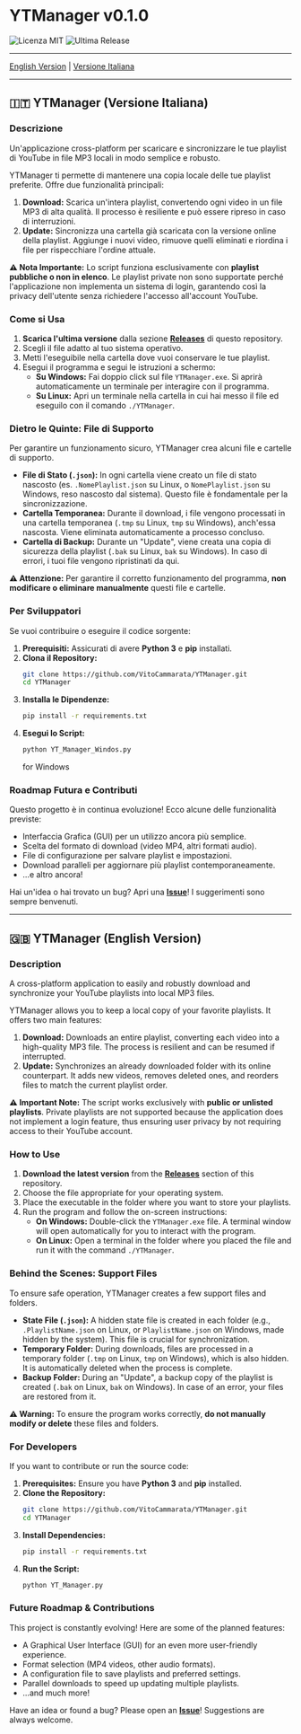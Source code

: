# YTManager v0.1.0

![Licenza MIT](https://img.shields.io/badge/License-MIT-blue.svg)
![Ultima Release](https://img.shields.io/github/v/release/VitoCammarata/YTManager)

<!-- Ti consiglio di aggiungere qui uno screenshot o una GIF del programma in azione! -->
<!-- Esempio: <img src="screenshot.gif" width="700"> -->

---

[English Version](#english) | [Versione Italiana](#italiano)

---

<a name="italiano"></a>
## 🇮🇹 YTManager (Versione Italiana)

### Descrizione

Un'applicazione cross-platform per scaricare e sincronizzare le tue playlist di YouTube in file MP3 locali in modo semplice e robusto.

YTManager ti permette di mantenere una copia locale delle tue playlist preferite. Offre due funzionalità principali:
1.  **Download:** Scarica un'intera playlist, convertendo ogni video in un file MP3 di alta qualità. Il processo è resiliente e può essere ripreso in caso di interruzioni.
2.  **Update:** Sincronizza una cartella già scaricata con la versione online della playlist. Aggiunge i nuovi video, rimuove quelli eliminati e riordina i file per rispecchiare l'ordine attuale.

**⚠️ Nota Importante:** Lo script funziona esclusivamente con **playlist pubbliche o non in elenco**. Le playlist private non sono supportate perché l'applicazione non implementa un sistema di login, garantendo così la privacy dell'utente senza richiedere l'accesso all'account YouTube.

### Come si Usa

1.  **Scarica l'ultima versione** dalla sezione [**Releases**](https://github.com/VitoCammarata/YTManager/releases) di questo repository.
2.  Scegli il file adatto al tuo sistema operativo.
3.  Metti l'eseguibile nella cartella dove vuoi conservare le tue playlist.
4.  Esegui il programma e segui le istruzioni a schermo:
    *   **Su Windows:** Fai doppio click sul file `YTManager.exe`. Si aprirà automaticamente un terminale per interagire con il programma.
    *   **Su Linux:** Apri un terminale nella cartella in cui hai messo il file ed eseguilo con il comando `./YTManager`.

### Dietro le Quinte: File di Supporto

Per garantire un funzionamento sicuro, YTManager crea alcuni file e cartelle di supporto.

-   **File di Stato (`.json`):** In ogni cartella viene creato un file di stato nascosto (es. `.NomePlaylist.json` su Linux, o `NomePlaylist.json` su Windows, reso nascosto dal sistema). Questo file è fondamentale per la sincronizzazione.
-   **Cartella Temporanea:** Durante il download, i file vengono processati in una cartella temporanea (`.tmp` su Linux, `tmp` su Windows), anch'essa nascosta. Viene eliminata automaticamente a processo concluso.
-   **Cartella di Backup:** Durante un "Update", viene creata una copia di sicurezza della playlist (`.bak` su Linux, `bak` su Windows). In caso di errori, i tuoi file vengono ripristinati da qui.

**⚠️ Attenzione:** Per garantire il corretto funzionamento del programma, **non modificare o eliminare manualmente** questi file e cartelle.

### Per Sviluppatori

Se vuoi contribuire o eseguire il codice sorgente:

1.  **Prerequisiti:** Assicurati di avere **Python 3** e **pip** installati.
2.  **Clona il Repository:**
    ```bash
    git clone https://github.com/VitoCammarata/YTManager.git
    cd YTManager
    ```
3.  **Installa le Dipendenze:**
    ```bash
    pip install -r requirements.txt
    ```
4.  **Esegui lo Script:**
    ```bash
    python YT_Manager_Windos.py
    ```
    for Windows 

### Roadmap Futura e Contributi

Questo progetto è in continua evoluzione! Ecco alcune delle funzionalità previste:
-   Interfaccia Grafica (GUI) per un utilizzo ancora più semplice.
-   Scelta del formato di download (video MP4, altri formati audio).
-   File di configurazione per salvare playlist e impostazioni.
-   Download paralleli per aggiornare più playlist contemporaneamente.
-   ...e altro ancora!

Hai un'idea o hai trovato un bug? Apri una **[Issue](https://github.com/VitoCammarata/YTManager/issues)**! I suggerimenti sono sempre benvenuti.

---
<a name="english"></a>
## 🇬🇧 YTManager (English Version)

### Description

A cross-platform application to easily and robustly download and synchronize your YouTube playlists into local MP3 files.

YTManager allows you to keep a local copy of your favorite playlists. It offers two main features:
1.  **Download:** Downloads an entire playlist, converting each video into a high-quality MP3 file. The process is resilient and can be resumed if interrupted.
2.  **Update:** Synchronizes an already downloaded folder with its online counterpart. It adds new videos, removes deleted ones, and reorders files to match the current playlist order.

**⚠️ Important Note:** The script works exclusively with **public or unlisted playlists**. Private playlists are not supported because the application does not implement a login feature, thus ensuring user privacy by not requiring access to their YouTube account.

### How to Use

1.  **Download the latest version** from the [**Releases**](https://github.com/VitoCammarata/YTManager/releases) section of this repository.
2.  Choose the file appropriate for your operating system.
3.  Place the executable in the folder where you want to store your playlists.
4.  Run the program and follow the on-screen instructions:
    *   **On Windows:** Double-click the `YTManager.exe` file. A terminal window will open automatically for you to interact with the program.
    *   **On Linux:** Open a terminal in the folder where you placed the file and run it with the command `./YTManager`.

### Behind the Scenes: Support Files

To ensure safe operation, YTManager creates a few support files and folders.

-   **State File (`.json`):** A hidden state file is created in each folder (e.g., `.PlaylistName.json` on Linux, or `PlaylistName.json` on Windows, made hidden by the system). This file is crucial for synchronization.
-   **Temporary Folder:** During downloads, files are processed in a temporary folder (`.tmp` on Linux, `tmp` on Windows), which is also hidden. It is automatically deleted when the process is complete.
-   **Backup Folder:** During an "Update", a backup copy of the playlist is created (`.bak` on Linux, `bak` on Windows). In case of an error, your files are restored from it.

**⚠️ Warning:** To ensure the program works correctly, **do not manually modify or delete** these files and folders.

### For Developers

If you want to contribute or run the source code:

1.  **Prerequisites:** Ensure you have **Python 3** and **pip** installed.
2.  **Clone the Repository:**
    ```bash
    git clone https://github.com/VitoCammarata/YTManager.git
    cd YTManager
    ```
3.  **Install Dependencies:**
    ```bash
    pip install -r requirements.txt
    ```
4.  **Run the Script:**
    ```bash
    python YT_Manager.py
    ```

### Future Roadmap & Contributions

This project is constantly evolving! Here are some of the planned features:
-   A Graphical User Interface (GUI) for an even more user-friendly experience.
-   Format selection (MP4 videos, other audio formats).
-   A configuration file to save playlists and preferred settings.
-   Parallel downloads to speed up updating multiple playlists.
-   ...and much more!

Have an idea or found a bug? Please open an **[Issue](https://github.com/VitoCammarata/YTManager/issues)**! Suggestions are always welcome.
